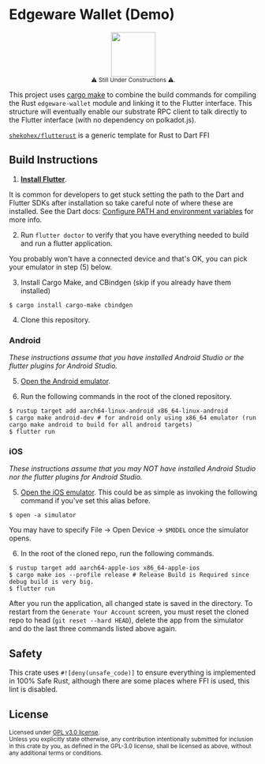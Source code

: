 # Edgeware Wallet (Demo)

<!-- TODO(shekohex): add CI Tags here once done with CI/CD -->

<div align="center">
  <img src="https://edgewa.re/images/logo.png" width="90" />
</div>

<div align="center">
  <sub>
      ⚠ Still Under Constructions ⚠.
  </sub>
</div>

This project uses [cargo make](https://github.com/sagiegurari/cargo-make) to combine the build commands for compiling the Rust `edgeware-wallet` module and linking it to the Flutter interface. This structure will eventually enable our substrate RPC client to talk directly to the Flutter interface (with no dependency on polkadot.js).

[`shekohex/flutterust`](https://github.com/shekohex/flutterust) is a generic template for Rust to Dart FFI

## Build Instructions

1. **[Install Flutter](https://flutter.dev/docs/get-started/install)**.

It is common for developers to get stuck setting the path to the Dart and Flutter SDKs after installation so take careful note of where these are installed. See the Dart docs: [Configure PATH and environment variables](https://dartcode.org/docs/configuring-path-and-environment-variables/) for more info.

2. Run `flutter doctor` to verify that you have everything needed to build and run a flutter application.

You probably won't have a connected device and that's OK, you can pick your emulator in step (5) below.

3. Install Cargo Make, and CBindgen (skip if you already have them installed)

```
$ cargo install cargo-make cbindgen
```

4. Clone this repository.

### Android

_These instructions assume that you have installed Android Studio or the flutter plugins for Android Studio._

5. [Open the Android emulator](https://developer.android.com/studio/run/emulator).

6. Run the following commands in the root of the cloned repository.

```
$ rustup target add aarch64-linux-android x86_64-linux-android
$ cargo make android-dev # for android only using x86_64 emulator (run cargo make android to build for all android targets)
$ flutter run
```

### iOS

_These instructions assume that you may NOT have installed Android Studio nor the flutter plugins for Android Studio._

5. [Open the iOS emulator](https://stackoverflow.com/questions/10379622/how-to-run-iphone-emulator-without-starting-xcode). This could be as simple as invoking the following command if you've set this alias before.

```
$ open -a simulator
```

You may have to specify File -> Open Device -> `$MODEL` once the simulator opens.

6. In the root of the cloned repo, run the following commands.

```
$ rustup target add aarch64-apple-ios x86_64-apple-ios
$ cargo make ios --profile release # Release Build is Required since debug build is very big.
$ flutter run
```

After you run the application, all changed state is saved in the directory. To restart from the `Generate Your Account` screen, you must reset the cloned repo to head (`git reset --hard HEAD`), delete the app from the simulator and do the last three commands listed above again.

## Safety

This crate uses `#![deny(unsafe_code)]` to ensure everything is implemented in
100% Safe Rust, although there are some places where FFI is used, this lint is disabled.

## License

<sup>
Licensed under <a href="LICENSE">GPL v3.0 license</a>.
</sup>

<br/>

<sub>
Unless you explicitly state otherwise, any contribution intentionally submitted
for inclusion in this crate by you, as defined in the GPL-3.0 license, shall
be licensed as above, without any additional terms or conditions.
</sub>
